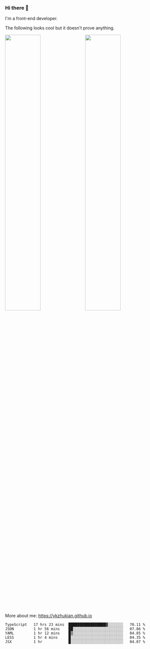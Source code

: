 ### Hi there 👋

I'm a front-end developer.

The following looks cool but it doesn't prove anything.

[<img align="right" width="48%" src="https://github-readme-stats.vercel.app/api?username=ykzhukian&show_icons=true&theme=dracula">](https://github.com/anuraghazra/github-readme-stats)

[<img width="48%" src="https://github-readme-stats.vercel.app/api/top-langs/?username=ykzhukian&layout=compact&theme=dracula">](https://github.com/anuraghazra/github-readme-stats)

More about me: 
https://ykzhukian.github.io

<!--START_SECTION:waka-->
```text
TypeScript   17 hrs 23 mins  █████████████████▓░░░░░░░   70.11 % 
JSON         1 hr 56 mins    ██░░░░░░░░░░░░░░░░░░░░░░░   07.86 % 
YAML         1 hr 12 mins    █▒░░░░░░░░░░░░░░░░░░░░░░░   04.85 % 
LESS         1 hr 4 mins     █░░░░░░░░░░░░░░░░░░░░░░░░   04.35 % 
JSX          1 hr            █░░░░░░░░░░░░░░░░░░░░░░░░   04.07 % 
```
<!--END_SECTION:waka-->
